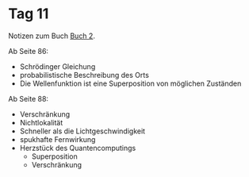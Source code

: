 # Tag 11

Notizen zum Buch [Buch 2](../Buch2.md).

Ab Seite 86:
* Schrödinger Gleichung
* probabilistische Beschreibung des Orts
* Die Wellenfunktion ist eine Superposition von möglichen Zuständen

Ab Seite 88:
* Verschränkung
* Nichtlokalität
* Schneller als die Lichtgeschwindigkeit
* spukhafte Fernwirkung
* Herzstück des Quantencomputings
  - Superposition
  - Verschränkung
